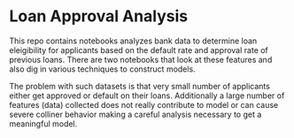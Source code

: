# Loan Approval Analysis

This repo contains notebooks analyzes bank data to determine loan eleigibility for applicants based on the default rate and approval rate of previous loans.
There are two notebooks that look at these features and also dig in various techniques to construct models.

The problem with such datasets is that very small number of applicants either get approved or default on their loans. Additionally a large number of features (data) collected does not really contribute to model or can cause severe colliner behavior making a careful analysis necessary to get a meaningful model.

